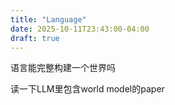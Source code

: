 ```yaml
---
title: "Language"
date: 2025-10-11T23:43:00-04:00
draft: true
---
```


语言能完整构建一个世界吗

读一下LLM里包含world model的paper